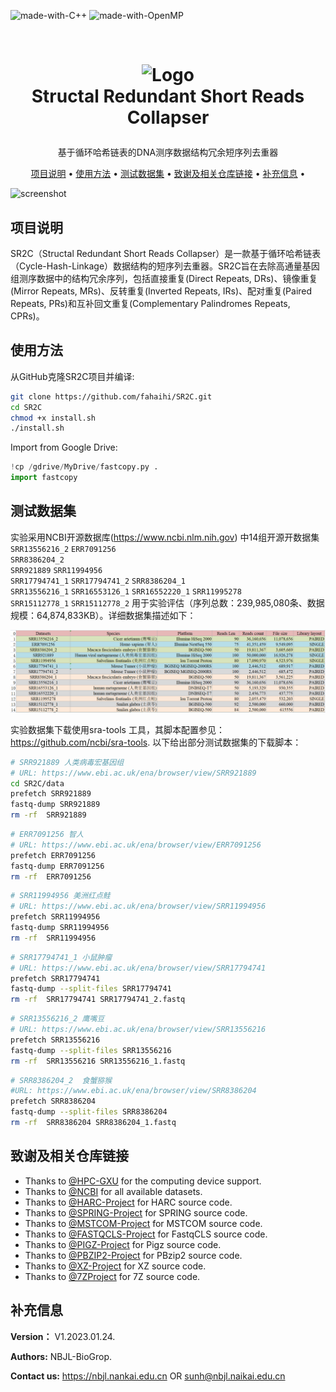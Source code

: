 ![made-with-C++](https://img.shields.io/badge/Made%20with-C++11-brightgreen)
![made-with-OpenMP](https://img.shields.io/badge/Made%20with-OpenMP-blue)


<!-- LOGO -->
<br />
<h1>
<p align="center">
  <img src="https://github.com/fahaihi/SR2C/blob/master/SR2C_LOGO.png" alt="Logo" width="653" height="163">
  <br>Structal Redundant Short Reads Collapser
</h1>
  <p align="center">
    基于循环哈希链表的DNA测序数据结构冗余短序列去重器
    <br />
    </p>
</p>
<p align="center">
  <a href="#项目说明">项目说明</a> •
  <a href="#使用方法">使用方法</a> •
  <a href="#测试数据集">测试数据集</a> •
  <a href="#致谢及相关仓库链接">致谢及相关仓库链接</a> •
  <a href="#补充信息">补充信息</a> •
</p>  

<p align="center">
  
![screenshot](img/clip.gif)
</p>                                                                                                                             
                                                                                                                                                      
## 项目说明
SR2C（Structal Redundant Short Reads Collapser）是一款基于循环哈希链表（Cycle-Hash-Linkage）数据结构的短序列去重器。SR2C旨在去除高通量基因组测序数据中的结构冗余序列，包括直接重复(Direct Repeats, DRs)、镜像重复(Mirror Repeats, MRs)、反转重复(Inverted Repeats, IRs)、配对重复(Paired Repeats, PRs)和互补回文重复(Complementary Palindromes Repeats, CPRs)。

## 使用方法

从GitHub克隆SR2C项目并编译:
```sh
git clone https://github.com/fahaihi/SR2C.git
cd SR2C
chmod +x install.sh
./install.sh
```

Import from Google Drive:
```py
!cp /gdrive/MyDrive/fastcopy.py .
import fastcopy
```


## 测试数据集

实验采用NCBI开源数据库(https://www.ncbi.nlm.nih.gov) 中14组开源开数据集
`SRR13556216_2`	
`ERR7091256`	
`SRR8386204_2`	
`SRR921889`	
`SRR11994956`	
`SRR17794741_1`	
`SRR17794741_2`	
`SRR8386204_1`	
`SRR13556216_1`	
`SRR16553126_1`	
`SRR16552220_1`	
`SRR11995278`	
`SRR15112778_1`	
`SRR15112778_2`	
用于实验评估（序列总数：239,985,080条、数据规模：64,874,833KB）。详细数据集描述如下：

![Table1](https://github.com/fahaihi/SR2C/blob/master/datasets.png "datasets")

实验数据集下载使用sra-tools 工具，其脚本配置参见：https://github.com/ncbi/sra-tools. 以下给出部分测试数据集的下载脚本：

```sh
# SRR921889 人类病毒宏基因组
# URL: https://www.ebi.ac.uk/ena/browser/view/SRR921889
cd SR2C/data
prefetch SRR921889
fastq-dump SRR921889
rm -rf  SRR921889
```

```sh
# ERR7091256 智人
# URL: https://www.ebi.ac.uk/ena/browser/view/ERR7091256
prefetch ERR7091256
fastq-dump ERR7091256 
rm -rf  ERR7091256
```

```sh
# SRR11994956 美洲红点鲑
# URL: https://www.ebi.ac.uk/ena/browser/view/SRR11994956
prefetch SRR11994956
fastq-dump SRR11994956
rm -rf  SRR11994956
```

```sh
# SRR17794741_1	小鼠肿瘤
# URL: https://www.ebi.ac.uk/ena/browser/view/SRR17794741
prefetch SRR17794741
fastq-dump --split-files SRR17794741
rm -rf  SRR17794741 SRR17794741_2.fastq
```

```sh
# SRR13556216_2	鹰嘴豆
# URL: https://www.ebi.ac.uk/ena/browser/view/SRR13556216
prefetch SRR13556216
fastq-dump --split-files SRR13556216
rm -rf  SRR13556216 SRR13556216_1.fastq
```

```sh
# SRR8386204_2	食蟹猕猴
#URL: https://www.ebi.ac.uk/ena/browser/view/SRR8386204
prefetch SRR8386204
fastq-dump --split-files SRR8386204
rm -rf  SRR8386204 SRR8386204_1.fastq
```

## 致谢及相关仓库链接
- Thanks to [@HPC-GXU](https://hpc.gxu.edu.cn) for the computing device support.   
- Thanks to [@NCBI](https://www.freelancer.com/u/Ostokhoon) for all available datasets.
- Thanks to [@HARC-Project](https://github.com/shubhamchandak94/HARC) for HARC source code.
- Thanks to [@SPRING-Project](https://github.com/shubhamchandak94/Spring) for SPRING source code.
- Thanks to [@MSTCOM-Project](https://github.com/yuansliu/mstcom) for MSTCOM source code.
- Thanks to [@FASTQCLS-Project](https://github.com/Krlucete/FastqCLS) for FastqCLS source code.
- Thanks to [@PIGZ-Project](https://github.com/madler/pigz) for Pigz source code.
- Thanks to [@PBZIP2-Project](https://github.com/cosnicolaou/pbzip2) for PBzip2 source code.
- Thanks to [@XZ-Project](https://tukaani.org/xz) for XZ source code.
- Thanks to [@7ZProject](https://www.7-zip.org/sdk.html) for 7Z source code.

## 补充信息
**Version：**    V1.2023.01.24.

**Authors:**     NBJL-BioGrop.

**Contact us:**  https://nbjl.nankai.edu.cn OR sunh@nbjl.naikai.edu.cn
